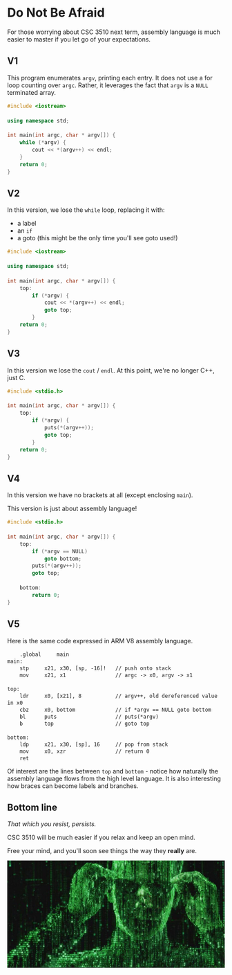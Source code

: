 # Do Not Be Afraid

For those worrying about CSC 3510 next term, assembly language is much easier to master if you let go of your expectations.

## V1

This program enumerates `argv`, printing each entry. It does not use a for loop counting over `argc`. Rather, it leverages the fact that `argv` is a `NULL` terminated array.

```c++
#include <iostream>

using namespace std;

int main(int argc, char * argv[]) {
	while (*argv) {
		cout << *(argv++) << endl;
	}
	return 0;
}
```

## V2

In this version, we lose the `while` loop, replacing it with:

* a label
* an `if`
* a goto (this might be the only time you'll see goto used!)

```c++
#include <iostream>

using namespace std;

int main(int argc, char * argv[]) {
	top:
		if (*argv) {
			cout << *(argv++) << endl;
			goto top;
		}
	return 0;
}
```

## V3

In this version we lose the `cout` / `endl`. At this point, we're no longer C++, just C.

```c
#include <stdio.h>

int main(int argc, char * argv[]) {
	top:
		if (*argv) {
			puts(*(argv++));
			goto top;
		}
	return 0;
}
```

## V4

In this version we have no brackets at all (except enclosing `main`).

This version is just about assembly language!

```c
#include <stdio.h>

int main(int argc, char * argv[]) {
	top:
		if (*argv == NULL)
			goto bottom;
		puts(*(argv++));
		goto top;

	bottom:
		return 0;
}
```

## V5

Here is the same code expressed in ARM V8 assembly language.

```text
	.global		main
main:
	stp		x21, x30, [sp, -16]!   // push onto stack
	mov		x21, x1                // argc -> x0, argv -> x1

top:
	ldr		x0, [x21], 8           // argv++, old dereferenced value in x0
	cbz		x0, bottom             // if *argv == NULL goto bottom
	bl		puts                   // puts(*argv)
	b		top                    // goto top

bottom:
	ldp		x21, x30, [sp], 16     // pop from stack
	mov		x0, xzr	               // return 0
	ret
```

Of interest are the lines between `top` and `bottom` - notice how naturally the assembly language flows from the high level language. It is also interesting how braces can become labels and branches. 

## Bottom line

*That which you resist, persists.*

CSC 3510 will be much easier if you relax and keep an open mind.

Free your mind, and you'll soon see things the way they **really** are.

![matrix](./m.jpg)
